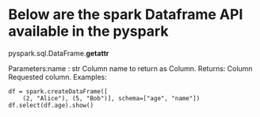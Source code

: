# Below are the spark Dataframe API available in the pyspark

pyspark.sql.DataFrame.__getattr__

Parameters:name : str
Column name to return as Column.
Returns: Column
      Requested column.
Examples:
```
df = spark.createDataFrame([
    (2, "Alice"), (5, "Bob")], schema=["age", "name"])
df.select(df.age).show()
```

